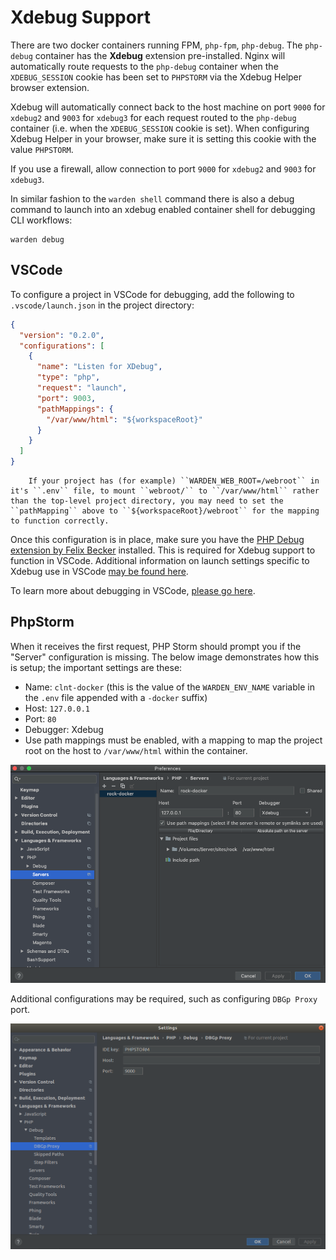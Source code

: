# Xdebug Support

There are two docker containers running FPM, `php-fpm`, `php-debug`. The `php-debug` container has the **Xdebug** extension pre-installed. Nginx will automatically route requests to the `php-debug` container when the `XDEBUG_SESSION` cookie has been set to `PHPSTORM` via the Xdebug Helper browser extension.

Xdebug will automatically connect back to the host machine on port `9000` for `xdebug2` and `9003` for `xdebug3` for each request routed to the `php-debug` container (i.e. when the `XDEBUG_SESSION` cookie is set). When configuring Xdebug Helper in your browser, make sure it is setting this cookie with the value `PHPSTORM`.

If you use a firewall, allow connection to port `9000` for `xdebug2` and `9003` for `xdebug3`.

In similar fashion to the `warden shell` command there is also a debug command to launch into an xdebug enabled container shell for debugging CLI workflows:

```
warden debug
```

## VSCode

To configure a project in VSCode for debugging, add the following to `.vscode/launch.json` in the project directory:

```json
{
  "version": "0.2.0",
  "configurations": [
    {
      "name": "Listen for XDebug",
      "type": "php",
      "request": "launch",
      "port": 9003,
      "pathMappings": {
        "/var/www/html": "${workspaceRoot}"
      }
    }
  ]
}
```

```{note}
    If your project has (for example) ``WARDEN_WEB_ROOT=/webroot`` in it's ``.env`` file, to mount ``webroot/`` to ``/var/www/html`` rather than the top-level project directory, you may need to set the ``pathMapping`` above to ``${workspaceRoot}/webroot`` for the mapping to function correctly.
```

Once this configuration is in place, make sure you have the [PHP Debug extension by Felix Becker](https://marketplace.visualstudio.com/items?itemName=felixfbecker.php-debug) installed. This is required for Xdebug support to function in VSCode. Additional information on launch settings specific to Xdebug use in VSCode [may be found here](https://github.com/felixfbecker/vscode-php-debug#vs-code-configuration).

To learn more about debugging in VSCode, [please go here](https://code.visualstudio.com/docs/editor/debugging).

## PhpStorm

When it receives the first request, PHP Storm should prompt you if the "Server" configuration is missing. The below image demonstrates how this is setup; the important settings are these:

* Name: `clnt-docker` (this is the value of the `WARDEN_ENV_NAME` variable in the `.env` file appended with a `-docker` suffix)
* Host: `127.0.0.1`
* Port: `80`
* Debugger: Xdebug
* Use path mappings must be enabled, with a mapping to map the project root on the host to `/var/www/html` within the container.

![clnt-docker-xdebug-config](screenshots/xdebug-phpstorm.png)

Additional configurations may be required, such as configuring ``DBGp Proxy`` port.

![clnt-docker-xdebug-additional-config](screenshots/phpstorm-additional-xdebug-configs.png)
